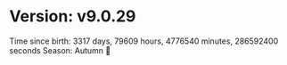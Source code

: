 # Version: v9.0.29
Time since birth: 3317 days, 79609 hours, 4776540 minutes, 286592400 seconds
Season: Autumn 🍁
